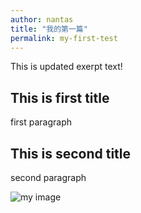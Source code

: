 ```yaml
---
author: nantas
title: "我的第一篇"
permalink: my-first-test
---
```


This is updated exerpt text! 

## This is first title

first paragraph

## This is second title

second paragraph

![my image](http://fireball-x.com/images/demo-Jpg.jpg)
